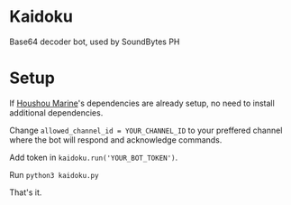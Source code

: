 # Kaidoku
 Base64 decoder bot, used by SoundBytes PH

# Setup
If [Houshou Marine](https://github.com/Yuuhei/Houshou-Marine-SBPH-Bot)'s dependencies are already setup, no need to install additional dependencies.


Change `allowed_channel_id = YOUR_CHANNEL_ID` to your preffered channel where the bot will respond and acknowledge commands.

Add token in `kaidoku.run('YOUR_BOT_TOKEN')`.

Run `python3 kaidoku.py`

That's it.
